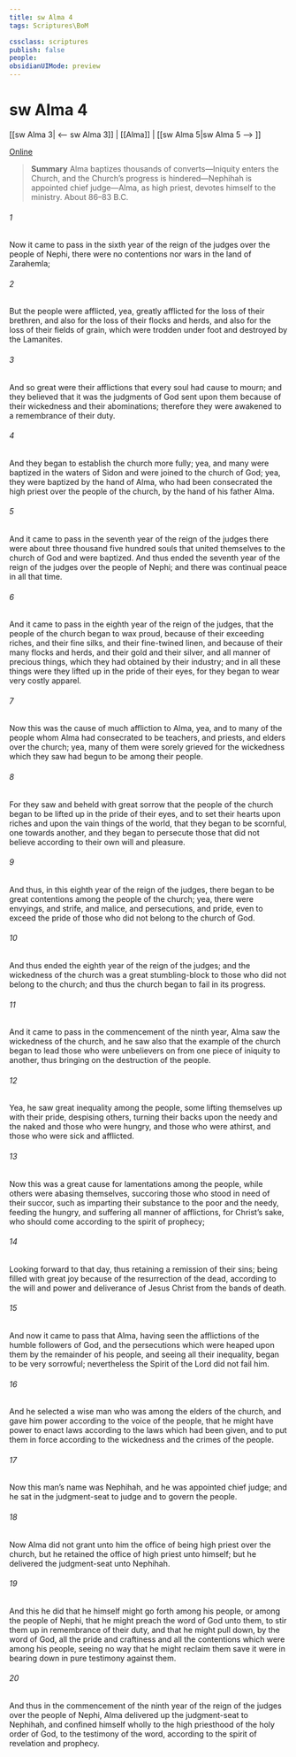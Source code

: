 ```yaml
---
title: sw Alma 4
tags: Scriptures\BoM

cssclass: scriptures
publish: false
people:
obsidianUIMode: preview
---
```


# sw Alma 4
[[sw Alma 3| <-- sw Alma 3]] | [[Alma]] | [[sw Alma 5|sw Alma 5 --> ]]

[Online](https://churchofjesuschrist.org/study/scriptures/bofm/alma/4?lang=eng)

> __Summary__
Alma baptizes thousands of converts—Iniquity enters the Church, and the Church’s progress is hindered—Nephihah is appointed chief judge—Alma, as high priest, devotes himself to the ministry. About 86–83 B.C.

###### 1 
Now it came to pass in the sixth year of the reign of the judges over the people of Nephi, there were no contentions nor wars in the land of Zarahemla;

###### 2 
But the people were afflicted, yea, greatly afflicted for the loss of their brethren, and also for the loss of their flocks and herds, and also for the loss of their fields of grain, which were trodden under foot and destroyed by the Lamanites.

###### 3 
And so great were their afflictions that every soul had cause to mourn; and they believed that it was the judgments of God sent upon them because of their wickedness and their abominations; therefore they were awakened to a remembrance of their duty.

###### 4 
And they began to establish the church more fully; yea, and many were baptized in the waters of Sidon and were joined to the church of God; yea, they were baptized by the hand of Alma, who had been consecrated the high priest over the people of the church, by the hand of his father Alma.

###### 5 
And it came to pass in the seventh year of the reign of the judges there were about three thousand five hundred souls that united themselves to the church of God and were baptized. And thus ended the seventh year of the reign of the judges over the people of Nephi; and there was continual peace in all that time.

###### 6 
And it came to pass in the eighth year of the reign of the judges, that the people of the church began to wax proud, because of their exceeding riches, and their fine silks, and their fine-twined linen, and because of their many flocks and herds, and their gold and their silver, and all manner of precious things, which they had obtained by their industry; and in all these things were they lifted up in the pride of their eyes, for they began to wear very costly apparel.

###### 7 
Now this was the cause of much affliction to Alma, yea, and to many of the people whom Alma had consecrated to be teachers, and priests, and elders over the church; yea, many of them were sorely grieved for the wickedness which they saw had begun to be among their people.

###### 8 
For they saw and beheld with great sorrow that the people of the church began to be lifted up in the pride of their eyes, and to set their hearts upon riches and upon the vain things of the world, that they began to be scornful, one towards another, and they began to persecute those that did not believe according to their own will and pleasure.

###### 9 
And thus, in this eighth year of the reign of the judges, there began to be great contentions among the people of the church; yea, there were envyings, and strife, and malice, and persecutions, and pride, even to exceed the pride of those who did not belong to the church of God.

###### 10 
And thus ended the eighth year of the reign of the judges; and the wickedness of the church was a great stumbling-block to those who did not belong to the church; and thus the church began to fail in its progress.

###### 11 
And it came to pass in the commencement of the ninth year, Alma saw the wickedness of the church, and he saw also that the example of the church began to lead those who were unbelievers on from one piece of iniquity to another, thus bringing on the destruction of the people.

###### 12 
Yea, he saw great inequality among the people, some lifting themselves up with their pride, despising others, turning their backs upon the needy and the naked and those who were hungry, and those who were athirst, and those who were sick and afflicted.

###### 13 
Now this was a great cause for lamentations among the people, while others were abasing themselves, succoring those who stood in need of their succor, such as imparting their substance to the poor and the needy, feeding the hungry, and suffering all manner of afflictions, for Christ’s sake, who should come according to the spirit of prophecy;

###### 14 
Looking forward to that day, thus retaining a remission of their sins; being filled with great joy because of the resurrection of the dead, according to the will and power and deliverance of Jesus Christ from the bands of death.

###### 15 
And now it came to pass that Alma, having seen the afflictions of the humble followers of God, and the persecutions which were heaped upon them by the remainder of his people, and seeing all their inequality, began to be very sorrowful; nevertheless the Spirit of the Lord did not fail him.

###### 16 
And he selected a wise man who was among the elders of the church, and gave him power according to the voice of the people, that he might have power to enact laws according to the laws which had been given, and to put them in force according to the wickedness and the crimes of the people.

###### 17 
Now this man’s name was Nephihah, and he was appointed chief judge; and he sat in the judgment-seat to judge and to govern the people.

###### 18 
Now Alma did not grant unto him the office of being high priest over the church, but he retained the office of high priest unto himself; but he delivered the judgment-seat unto Nephihah.

###### 19 
And this he did that he himself might go forth among his people, or among the people of Nephi, that he might preach the word of God unto them, to stir them up in remembrance of their duty, and that he might pull down, by the word of God, all the pride and craftiness and all the contentions which were among his people, seeing no way that he might reclaim them save it were in bearing down in pure testimony against them.

###### 20 
And thus in the commencement of the ninth year of the reign of the judges over the people of Nephi, Alma delivered up the judgment-seat to Nephihah, and confined himself wholly to the high priesthood of the holy order of God, to the testimony of the word, according to the spirit of revelation and prophecy.

